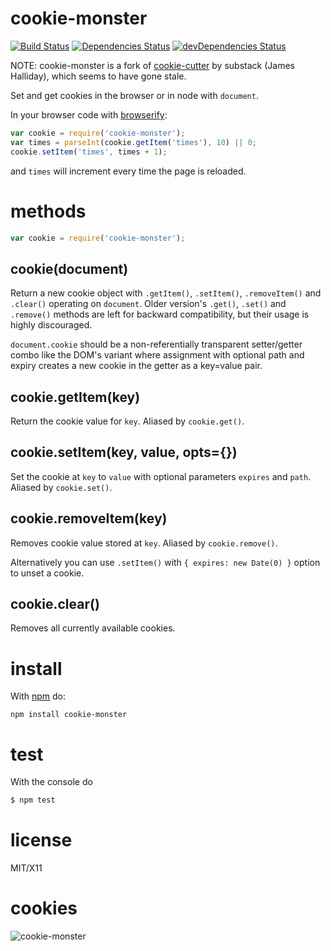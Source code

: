 cookie-monster
=============

[![Build Status](https://travis-ci.org/kahnjw/cookie-monster.png)](https://travis-ci.org/kahnjw/cookie-monster)
[![Dependencies Status](https://david-dm.org/kahnjw/cookie-monster.svg)](https://david-dm.org/kahnjw/cookie-monster)
[![devDependencies Status](https://david-dm.org/kahnjw/cookie-monster/dev-status.svg)](https://david-dm.org/kahnjw/cookie-monster#info=devDependencies)

NOTE: cookie-monster is a fork of [cookie-cutter](https://www.npmjs.org/package/cookie-cutter) by substack (James Halliday), which seems to have gone stale.

Set and get cookies in the browser or in node with `document`.

In your browser code with [browserify](github.com/substack/node-browserify):

````javascript
var cookie = require('cookie-monster');
var times = parseInt(cookie.getItem('times'), 10) || 0;
cookie.setItem('times', times + 1);
````

and `times` will increment every time the page is reloaded.

methods
=======

````javascript
var cookie = require('cookie-monster');
````

cookie(document)
----------------

Return a new cookie object with `.getItem()`, `.setItem()`, `.removeItem()` and `.clear()` operating on `document`. Older version's `.get()`, `.set()` and `.remove()` methods are left for backward compatibility, but their usage is highly discouraged.

`document.cookie` should be a non-referentially transparent setter/getter combo
like the DOM's variant where assignment with optional path and expiry creates a
new cookie in the getter as a key=value pair.

cookie.getItem(key)
-------------------

Return the cookie value for `key`. Aliased by `cookie.get()`.

cookie.setItem(key, value, opts={})
-----------------------------------

Set the cookie at `key` to `value` with optional parameters `expires` and `path`. Aliased by `cookie.set()`.

cookie.removeItem(key)
----------------------

Removes cookie value stored at `key`. Aliased by `cookie.remove()`.

Alternatively you can use `.setItem()` with `{ expires: new Date(0) }` option to unset a cookie.

cookie.clear()
--------------

Removes all currently available cookies.


install
=======

With [npm](http://npmjs.org) do:

    npm install cookie-monster

test
====

With the console do

```sh
$ npm test
```

license
=======

MIT/X11

cookies
=======

![cookie-monster](http://i.giphy.com/EKUvB9uFnm2Xe.gif)
